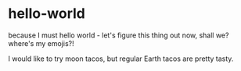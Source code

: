 # hello-world
because I must
hello world - let's figure this thing out now, shall we? where's my emojis?!

I would like to try moon tacos, but regular Earth tacos are pretty tasty.
